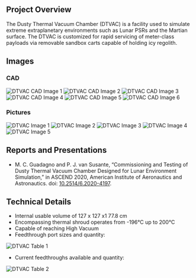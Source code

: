 ## Project Overview
The Dusty Thermal Vacuum Chamber (DTVAC) is a facility used to simulate extreme extraplanetary environments such as Lunar PSRs and the Martian surface. The DTVAC is customized for rapid servicing of meter-class payloads via removable sandbox carts capable of holding icy regolith.

## Images
### CAD
![DTVAC CAD Image 1](/facilities/dtvac/dtvac1.png)
![DTVAC CAD Image 2](/facilities/dtvac/dtvac2.png)
![DTVAC CAD Image 3](/facilities/dtvac/dtvac3.png)
![DTVAC CAD Image 4](/facilities/dtvac/dtvac4.png)
![DTVAC CAD Image 5](/facilities/dtvac/dtvac5.png)
![DTVAC CAD Image 6](/facilities/dtvac/dtvac6.png)
### Pictures
![DTVAC Image 1](/facilities/dtvac/dtvac-real1.jpg)
![DTVAC Image 2](/facilities/dtvac/dtvac-real2.jpg)
![DTVAC Image 3](/facilities/dtvac/dtvac-real3.jpg)
![DTVAC Image 4](/facilities/dtvac/dtvac-real4.jpg)
![DTVAC Image 5](/facilities/dtvac/dtvac-real5.jpg)

## Reports and Presentations
* M. C. Guadagno and P. J. van Susante, “Commissioning and Testing of Dusty Thermal Vacuum Chamber Designed for Lunar Environment Simulation,” in ASCEND 2020, American Institute of Aeronautics and Astronautics. doi: [10.2514/6.2020-4197](https://arc.aiaa.org/doi/10.2514/6.2020-4197).

## Technical Details
* Internal usable volume of 127 x 127 x1 77.8 cm
* Encompassing thermal shroud operates from -196°C up to 200°C
* Capable of reaching High Vacuum
* Feedthrough port sizes and quantity:

![DTVAC Table 1](/facilities/dtvac/dtvac-table1.png)

* Current feedthroughs available and quantity:

![DTVAC Table 2](/facilities/dtvac/dtvac-table2.png)